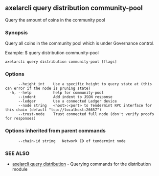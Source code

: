 ## axelarcli query distribution community-pool

Query the amount of coins in the community pool

### Synopsis

Query all coins in the community pool which is under Governance control.

Example:
$ <appcli> query distribution community-pool

```
axelarcli query distribution community-pool [flags]
```

### Options

```
      --height int    Use a specific height to query state at (this can error if the node is pruning state)
  -h, --help          help for community-pool
      --indent        Add indent to JSON response
      --ledger        Use a connected Ledger device
      --node string   <host>:<port> to Tendermint RPC interface for this chain (default "tcp://localhost:26657")
      --trust-node    Trust connected full node (don't verify proofs for responses)
```

### Options inherited from parent commands

```
      --chain-id string   Network ID of tendermint node
```

### SEE ALSO

- [axelarcli query distribution](axelarcli_query_distribution.md)	 - Querying commands for the distribution module
